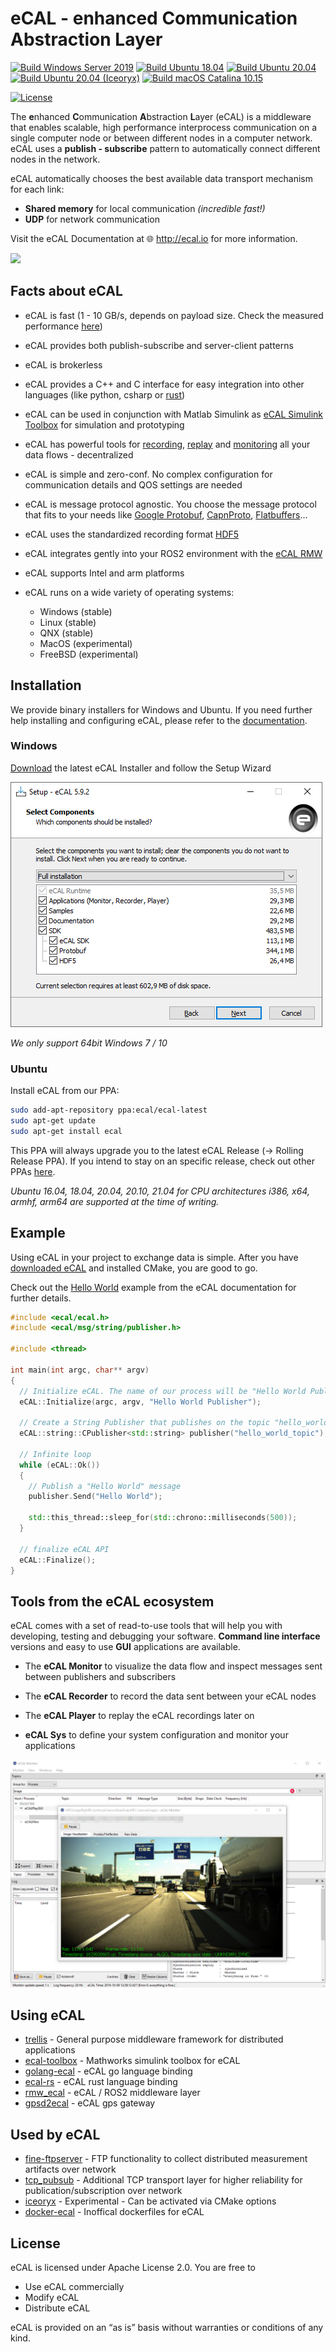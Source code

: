 
# eCAL - enhanced Communication Abstraction Layer


[![Build Windows Server 2019](https://github.com/continental/ecal/workflows/Build%20Windows%20Server%202019/badge.svg)](https://github.com/continental/ecal/actions?workflow=Build+Windows+Server+2019) [![Build Ubuntu 18.04](https://github.com/continental/ecal/workflows/Build%20Ubuntu%2018.04/badge.svg)](https://github.com/continental/ecal/actions?workflow=Build+Ubuntu+18.04) [![Build Ubuntu 20.04](https://github.com/continental/ecal/workflows/Build%20Ubuntu%2020.04/badge.svg)](https://github.com/continental/ecal/actions?workflow=Build+Ubuntu+20.04) [![Build Ubuntu 20.04 (Iceoryx)](https://github.com/continental/ecal/workflows/Build%20Ubuntu%2020.04%20(Iceoryx)/badge.svg)](https://github.com/continental/ecal/actions?workflow=Build+Ubuntu+20.04+(Iceoryx)) [![Build macOS Catalina 10.15](https://github.com/continental/ecal/workflows/Build%20macOS%20Catalina%2010.15/badge.svg)](https://github.com/continental/ecal/actions?workflow=Build+macOS+Catalina+10.15)

[![License](https://img.shields.io/github/license/continental/ecal.svg?style=flat)](LICENSE.txt)

The **e**nhanced **C**ommunication **A**bstraction **L**ayer (eCAL) is a middleware that enables scalable, high performance interprocess communication on a single computer node or between different nodes in a computer network.
eCAL uses a **publish - subscribe** pattern to automatically connect different nodes in the network.

eCAL automatically chooses the best available data transport mechanism for each link:
- **Shared memory** for local communication _(incredible fast!)_
- **UDP** for network communication

Visit the eCAL Documentation at 🌐 http://ecal.io for more information.

![](doc/rst/getting_started/img/ecal_concept_notebooks.svg)

## Facts about eCAL

* eCAL is fast (1 - 10 GB/s, depends on payload size. Check the measured performance [here](https://continental.github.io/ecal/advanced/performance.html))
* eCAL provides both publish-subscribe and server-client patterns
* eCAL is brokerless
* eCAL provides a C++ and C interface for easy integration into other languages (like python, csharp or [rust](https://github.com/kopernikusai/ecal-rs))
* eCAL can be used in conjunction with Matlab Simulink as [eCAL Simulink Toolbox](https://de.mathworks.com/matlabcentral/fileexchange/92825-ecal-toolbox) for simulation and prototyping
* eCAL has powerful tools for [recording](https://continental.github.io/ecal/getting_started/recorder.html), [replay](https://continental.github.io/ecal/getting_started/player.html) and [monitoring](https://continental.github.io/ecal/getting_started/monitor.html) all your data flows - decentralized
* eCAL is simple and zero-conf. No complex configuration for communication details and QOS settings are needed
* eCAL is message protocol agnostic. You choose the message protocol that fits to your needs like [Google Protobuf](https://developers.google.com/protocol-buffers), [CapnProto](https://capnproto.org/), [Flatbuffers](https://google.github.io/flatbuffers/)...
* eCAL uses the standardized recording format [HDF5](https://www.hdfgroup.org/solutions/hdf5/)
* eCAL integrates gently into your ROS2 environment with the [eCAL RMW](https://github.com/continental/rmw_ecal)  
* eCAL supports Intel and arm platforms

* eCAL runs on a wide variety of operating systems:
  * Windows (stable)
  * Linux (stable)
  * QNX (stable)
  * MacOS (experimental)
  * FreeBSD (experimental)

## Installation

We provide binary installers for Windows and Ubuntu. If you need further help installing and configuring eCAL, please refer to the [documentation](https://continental.github.io/ecal/getting_started/setup.html).

### Windows

[Download](https://continental.github.io/ecal/_download_archive/download_archive.html) the latest eCAL Installer and follow the Setup Wizard

![eCAL Setup](doc/rst/getting_started/img/setup.png)
    
*We only support 64bit Windows 7 / 10*

### Ubuntu

Install eCAL from our PPA:

```bash
sudo add-apt-repository ppa:ecal/ecal-latest
sudo apt-get update
sudo apt-get install ecal
```
This PPA will always upgrade you to the latest eCAL Release (-> Rolling Release PPA). If you intend to stay on an specific release, check out other PPAs [here](https://continental.github.io/ecal/getting_started/setup.html#fa-ubuntu-automatically-install-ecal-from-a-ppa).

*Ubuntu 16.04, 18.04, 20.04, 20.10, 21.04 for CPU architectures i386, x64, armhf, arm64 are supported at the time of writing.*

## Example

Using eCAL in your project to exchange data is simple. After you have [downloaded eCAL](http://ecal.io) and installed CMake, you are good to go.

Check out the [Hello World](https://continental.github.io/ecal/getting_started/hello_world.html) example from the eCAL documentation for further details.

``` cpp
#include <ecal/ecal.h>
#include <ecal/msg/string/publisher.h>

#include <thread>

int main(int argc, char** argv)
{
  // Initialize eCAL. The name of our process will be "Hello World Publisher"
  eCAL::Initialize(argc, argv, "Hello World Publisher");

  // Create a String Publisher that publishes on the topic "hello_world_topic"
  eCAL::string::CPublisher<std::string> publisher("hello_world_topic");

  // Infinite loop
  while (eCAL::Ok())
  {
    // Publish a "Hello World" message
    publisher.Send("Hello World");

    std::this_thread::sleep_for(std::chrono::milliseconds(500));
  }

  // finalize eCAL API
  eCAL::Finalize();
}
```

## Tools from the eCAL ecosystem

eCAL comes with a set of read-to-use tools that will help you with developing, testing and debugging your software. **Command line interface** versions and easy to use **GUI** applications are available.

- The **eCAL Monitor** to visualize the data flow and inspect messages sent between publishers and subscribers 

- The **eCAL Recorder** to record the data sent between your eCAL nodes

- The **eCAL Player** to replay the eCAL recordings later on

- **eCAL Sys** to define your system configuration and monitor your applications

![eCAL Mon](gfx/app/monitor_imagevisu.png)

## Using eCAL
* [trellis](https://github.com/agtonomy/trellis) - General purpose middleware framework for distributed applications
* [ecal-toolbox](https://de.mathworks.com/matlabcentral/fileexchange/92825-ecal-toolbox) - Mathworks simulink toolbox for eCAL
* [golang-ecal](https://github.com/Blutkoete/golang-ecal) - eCAL go language binding
* [ecal-rs](https://github.com/kopernikusai/ecal-rs) - eCAL rust language binding
* [rmw_ecal](https://github.com/continental/rmw_ecal) - eCAL / ROS2 middleware layer
* [gpsd2ecal](https://github.com/continental/gpsd2ecal) - eCAL gps gateway

## Used by eCAL
* [fine-ftpserver](https://github.com/continental/fineftp-server) - FTP functionality to collect distributed measurement artifacts over network
* [tcp_pubsub](https://github.com/continental/tcp_pubsub) - Additional TCP transport layer for higher reliability for publication/subscription over network
* [iceoryx](https://github.com/eclipse/iceoryx) - Experimental - Can be activated via CMake options
* [docker-ecal](https://github.com/Blutkoete/docker-ecal) - Inoffical dockerfiles for eCAL


## License

eCAL is licensed under Apache License 2.0. You are free to

- Use eCAL commercially
- Modify eCAL
- Distribute eCAL

eCAL is provided on an “as is” basis without warranties or conditions of any kind.
